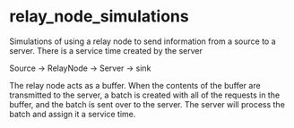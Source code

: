 # relay_node_simulations
Simulations of using a relay node to send information from a source to a server. There is a service time created by the server

Source -> RelayNode -> Server -> sink

The relay node acts as a buffer. 
When the contents of the buffer are transmitted to the server, a batch is created with all of the requests in the buffer, and the batch is sent over to the server. 
The server will process the batch and assign it a service time. 
